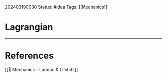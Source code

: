 202403190030
Status: #idea
Tags: [[Mechanics]]

# Lagrangian




___
# References
[[📕 Mechanics - Landau & Lifshitz]]